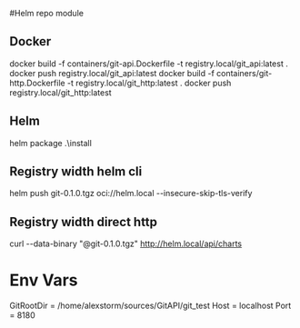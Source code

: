 #Helm repo module 

## Docker
docker build  -f containers/git-api.Dockerfile -t registry.local/git_api:latest .
docker push registry.local/git_api:latest
docker build -f containers/git-http.Dockerfile  -t registry.local/git_http:latest .
docker push registry.local/git_http:latest

## Helm
helm package .\install

## Registry width helm cli
helm push git-0.1.0.tgz  oci://helm.local --insecure-skip-tls-verify

## Registry width direct http
curl --data-binary "@git-0.1.0.tgz" http://helm.local/api/charts

# Env Vars
GitRootDir = /home/alexstorm/sources/GitAPI/git_test
Host = localhost
Port = 8180

